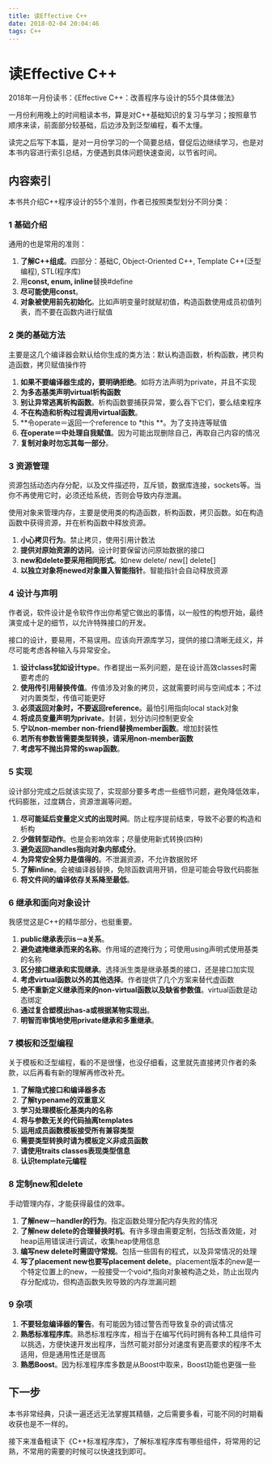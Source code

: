 ```yaml
---
title: 读Effective C++
date: 2018-02-04 20:04:46
tags: C++
---
```


# 读Effective C++

2018年一月份读书：《Effective C++：改善程序与设计的55个具体做法》

一月份利用晚上的时间粗读本书，算是对C++基础知识的复习与学习；按照章节顺序来读，前面部分较基础，后边涉及到泛型编程，看不太懂。

读完之后写下本篇，是对一月份学习的一个简要总结，督促后边继续学习，也是对本书内容进行索引总结，方便遇到具体问题快速查阅，以节省时间。

## 内容索引

本书共介绍C++程序设计的55个准则，作者已按照类型划分不同分类：

### 1 基础介绍

通用的也是常用的准则：

1. **了解C++组成**。四部分：基础C, Object-Oriented C++, Template C++(泛型编程), STL(程序库)
2. 用**const, enum, inline**替换#define
3. **尽可能使用const**。
4. **对象被使用前先初始化**。比如声明变量时就赋初值，构造函数使用成员初值列表，而不要在函数内进行赋值

### 2 类的基础方法

主要是这几个编译器会默认给你生成的类方法：默认构造函数，析构函数，拷贝构造函数，拷贝赋值操作符

1. **如果不要编译器生成的，要明确拒绝**。如将方法声明为private，并且不实现
2. **为多态基类声明virtual析构函数**
3. **别让异常逃离析构函数**。析构函数要捕获异常，要么吞下它们，要么结束程序
4. **不在构造和析构过程调用virtual函数**。
5. **令operate＝返回一个reference to *this **。为了支持连等赋值
6. **在operate＝中处理自我赋值**。因为可能出现删除自己，再取自己内容的情况
7. **复制对象时勿忘其每一部分**。

### 3 资源管理

资源包括动态内存分配，以及文件描述符，互斥锁，数据库连接，sockets等。当你不再使用它时，必须还给系统，否则会导致内存泄漏。

使用对象来管理内存，主要是使用类的构造函数，析构函数，拷贝函数。如在构造函数中获得资源，并在析构函数中释放资源。

1. **小心拷贝行为**。禁止拷贝，使用引用计数法
2. **提供对原始资源的访问**。设计时要保留访问原始数据的接口
3. **new和delete要采用相同形式**。如new delete/ new[] delete[]
4. **以独立对象将newed对象置入智能指针**。智能指针会自动释放资源

### 4 设计与声明

作者说，软件设计是令软件作出你希望它做出的事情，以一般性的构想开始，最终演变成十足的细节，以允许特殊接口的开发。

接口的设计，要易用，不易误用。应该向开源库学习，提供的接口清晰无歧义，并尽可能考虑各种输入与异常安全。

1. **设计class犹如设计type**。作者提出一系列问题，是在设计高效classes时需要考虑的
2. **使用传引用替换传值**。传值涉及对象的拷贝，这就需要时间与空间成本；不过对内置类型，传值可能更好
3. **必须返回对象时，不要返回reference**。最怕引用指向local stack对象
4. **将成员变量声明为private**。封装，划分访问控制更安全
5. **宁以non-member non-friend替换member函数**。增加封装性
6. **若所有参数皆需要类型转换，请采用non-member函数**
7. **考虑写不抛出异常的swap函数**。

### 5 实现

设计部分完成之后就该实现了，实现部分要多考虑一些细节问题，避免降低效率，代码膨胀，过度耦合，资源泄漏等问题。

1. **尽可能延后变量定义式的出现时间**。防止程序提前结束，导致不必要的构造和析构
2. **少做转型动作**。也是会影响效率；尽量使用新式转换(四种)
3. **避免返回handles指向对象内部成分**。
4. **为异常安全努力是值得的**。不泄漏资源，不允许数据败坏
5. **了解inline**。会被编译器替换，免除函数调用开销，但是可能会导致代码膨胀
6. **将文件间的编译依存关系降至最低**。

### 6 继承和面向对象设计

我感觉这是C++的精华部分，也挺重要。

1. **public继承表示is－a关系**。
2. **避免遮掩继承而来的名称**。作用域的遮掩行为；可使用using声明式使用基类的名称
3. **区分接口继承和实现继承**。选择派生类是继承基类的接口，还是接口加实现
4. **考虑virtual函数以外的其他选择**。作者提供了几个方案来替代虚函数
5. **绝不重新定义继承而来的non-virtual函数以及缺省参数值**。virtual函数是动态绑定
6. **通过复合塑模出has-a或根据某物实现出**。
7. **明智而审慎地使用private继承和多重继承**。

### 7 模板和泛型编程

关于模板和泛型编程，看的不是很懂，也没仔细看，这里就先直接拷贝作者的条款，以后再看有新的理解再修改补充。

1. **了解隐式接口和编译器多态**
2. **了解typename的双重意义**
3. **学习处理模板化基类内的名称**
4. **将与参数无关的代码抽离templates**
5. **运用成员函数模板接受所有兼容类型**
6. **需要类型转换时请为模板定义非成员函数**
7. **请使用traits classes表现类型信息**
8. **认识template元编程**

### 8 定制new和delete

手动管理内存，才能获得最佳的效率。

1. **了解new－handler的行为**。指定函数处理分配内存失败的情况
2. **了解new delete的合理替换时机**。有许多理由需要定制，包括改善效能，对heap运用错误进行调试，收集heap使用信息
3. **编写new delete时需固守常规**。包括一些固有的程式，以及异常情况的处理
4. **写了placement new也要写placement delete**。placement版本的new是一个特定位置上的new，一般接受一个void*,指向对象被构造之处，防止出现内存分配成功，但构造函数失败导致的内存泄漏问题

### 9 杂项

1. **不要轻忽编译器的警告**。有可能因为错过警告而导致复杂的调试情况
2. **熟悉标准程序库**。熟悉标准程序库，相当于在编写代码时拥有各种工具组件可以挑选，方便快速开发出程序，当然可能对部分对速度有更高要求的程序不太适用，但是通用性还是很高
3. **熟悉Boost**。因为标准程序库多数是从Boost中取来，Boost功能也更强一些


## 下一步

本书非常经典，只读一遍还远无法掌握其精髓，之后需要多看，可能不同的时期看收获也是不一样的。

接下来准备粗读下《C++标准程序库》，了解标准程序库有哪些组件，将常用的记熟，不常用的需要的时候可以快速找到即可。


